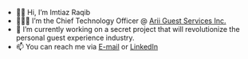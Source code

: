 - 👋🏽 Hi, I’m Imtiaz Raqib
- 🧑🏽‍💻 I’m the Chief Technology Officer @ <a href="https://helloarii.com" target="_blank">Arii Guest Services Inc.</a>
- 🌱 I’m currently working on a secret project that will revolutionize the personal guest experience industry.
- 📫 You can reach me via <a href="mailto:imtiazraqib@gmail.com">E-mail</a> or <a href="https://www.linkedin.com/in/imtiazraqib/" target="_blank">LinkedIn</a>

<!---
imtiazraqib/imtiazraqib is a ✨ special ✨ repository because its `README.md` (this file) appears on your GitHub profile.
You can click the Preview link to take a look at your changes.
--->
